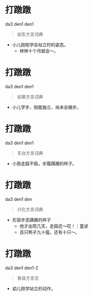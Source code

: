 # 打蹾蹾
da3 den1 den1
> 如东方言词典
- 小儿刚刚学会站立时的姿态。
  - 林林十个月就会～。

# 打蹾蹾
da3 den1 den1
> 如皋方言词典
- 小儿学步，刚能独立，尚未会捅步。

# 打蹾蹾
da3 den1 den1
> 东台方言词典
- 小孩走路不稳，步履蹒跚的样子。

# 打蹾蹾
da3 den1 den
> 兴化方言词典
- 形容步态蹒跚的样子
  - 他才出院几天，走路还～哎！｜童谚
  - 百只鸭子九十瘟，还有十只～。

# 打蹾蹾
da3 den1 den1-2
> 泰县方言志
- 幼儿刚学站立的动作。
